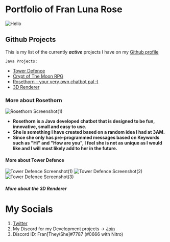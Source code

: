 # Portfolio of Fran Luna Rose
![Hello](https://c.tenor.com/Py3PtpNEJJ0AAAAd/cat-lurking.gif)



## Github Projects 
This is my list of the currently _**active**_ projects I have on my [Github profile](https://github.com/FranFranJams)

`Java Projects:`
- [Tower Defence](https://github.com/FranFranJams/Java-Tower-Defense)
- [Crypt of The Moon RPG](https://github.com/FranFranJams/MoonCryptTheGame)
- [Rosethorn - your very own chatbot pal :)](https://github.com/FranFranJams/rosethorn)
- [3D Renderer](https://github.com/FranFranJams/3D-Graphics-Renderer)


### More about Rosethorn
![Rosethorn Screenshot(1)](https://i.hep.gg/VjGNCVCn6)
- __Rosethorn is a Java developed chatbot that is designed to be fun, innovative, small and easy to use.__
- __She is something I have created based on a random idea I had at 3AM.__
- __Since she only has pre-programmed messages based on Keywords such as "Hi" and "How are you", I feel she is not as unique as I would like and I will most likely add to her in the future.__

#### More about Tower Defence   
![Tower Defence Screenshot(1)](https://i.hep.gg/JfKDFUBg66)
![Tower Defence Screenshot(2)](https://i.hep.gg/tCFHe6S-T)
![Tower Defence Screenshot(3)](https://i.hep.gg/DWUlAXQYP)


##### More about the 3D Renderer



# My Socials
1. [Twitter](https://twitter.com/_FranFranJams_)
2. My Discord for my Development projects -> [Join](https://discord.gg/RuFCDdaHyN)
3. Discord ID: Fran[They/She]#7787 (#0666 with Nitro)
